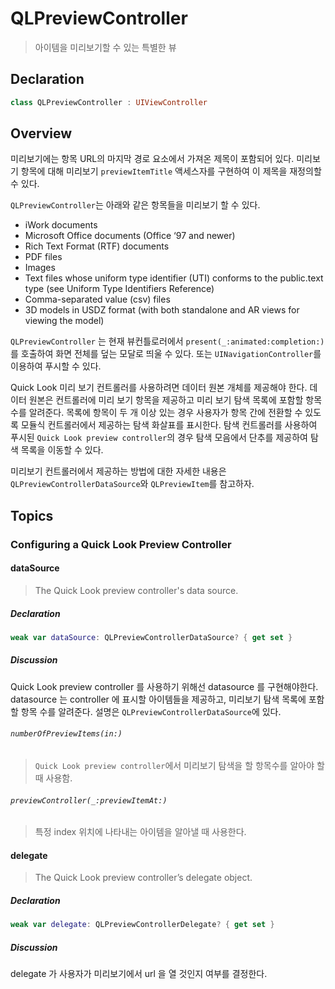 # QLPreviewController

> 아이템을 미리보기할 수 있는 특별한 뷰 

## Declaration

```swift
class QLPreviewController : UIViewController
```
## Overview

미리보기에는 항목 URL의 마지막 경로 요소에서 가져온 제목이 포함되어 있다. 미리보기 항목에 대해 미리보기 `previewItemTitle` 액세스자를 구현하여 이 제목을 재정의할 수 있다.

`QLPreviewController`는 아래와 같은 항목들을 미리보기 할 수 있다. 

- iWork documents
- Microsoft Office documents (Office ‘97 and newer)
- Rich Text Format (RTF) documents
- PDF files
- Images
- Text files whose uniform type identifier (UTI) conforms to the public.text type (see Uniform Type Identifiers Reference)
- Comma-separated value (csv) files
- 3D models in USDZ format (with both standalone and AR views for viewing the model)

`QLPreviewController` 는 현재 뷰컨틀로러에서 `present(_:animated:completion:)` 를 호출하여 화면 전체를 덮는 모달로 띄울 수 있다. 또는 `UINavigationController`를 이용하여 푸시할 수 있다. 

Quick Look 미리 보기 컨트롤러를 사용하려면 데이터 원본 개체를 제공해야 한다. 데이터 원본은 컨트롤러에 미리 보기 항목을 제공하고 미리 보기 탐색 목록에 포함할 항목 수를 알려준다. 목록에 항목이 두 개 이상 있는 경우 사용자가 항목 간에 전환할 수 있도록 모듈식 컨트롤러에서 제공하는 탐색 화살표를 표시한다. 탐색 컨트롤러를 사용하여 푸시된 `Quick Look preview controller`의 경우 탐색 모음에서 단추를 제공하여 탐색 목록을 이동할 수 있다. 

미리보기 컨트롤러에서 제공하는 방법에 대한 자세한 내용은 `QLPreviewControllerDataSource`와 `QLPreviewItem`를 참고하자. 



## Topics 

### Configuring a Quick Look Preview Controller

#### dataSource

> The Quick Look preview controller's data source.

##### Declaration 

````swift
weak var dataSource: QLPreviewControllerDataSource? { get set }
````

##### Discussion

Quick Look preview controller 를 사용하기 위해선 datasource 를 구현해야한다. datasource 는 controller 에 표시할 아이템들을 제공하고, 미리보기 탐색 목록에 포함할 항목 수를 알려준다. 설명은 `QLPreviewControllerDataSource`에 있다. 
 
###### `numberOfPreviewItems(in:)`
> `Quick Look preview controller`에서 미리보기 탐색을 할 항목수를 알아야 할 때 사용함.  

###### `previewController(_:previewItemAt:)`
> 특정 index 위치에 나타내는 아이템을 알아낼 때 사용한다. 

#### delegate

> The Quick Look preview controller’s delegate object.

##### Declaration

```swift
weak var delegate: QLPreviewControllerDelegate? { get set }
```

##### Discussion

delegate 가 사용자가 미리보기에서 url 을 열 것인지 여부를 결정한다. 
